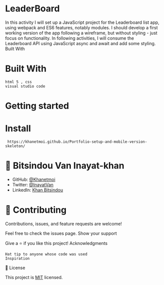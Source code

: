 # LeaderBoard



In this activity I will set up a JavaScript project for the Leaderboard list app, using webpack and ES6 features, notably modules. I should develop a first working version of the app following a wireframe, but without styling - just focus on functionality. In following activities, I will consume the Leaderboard API using JavaScript async and await and add some styling.
Built With

# Built With

    html 5 , css
    visual studio code
    
# Getting started

    
   #    Install
     https://khanetmoi.github.io/Portfolio-setup-and-mobile-version-skeleton/

# 👤 **Bitsindou Van Inayat-khan**

- GitHub: [@Khanetmoi](https://github.com/Khanetmoi)
- Twitter: [@InayatVan](https://twitter.com/InayatVan)
- LinkedIn: [Khan Bitsindou](https://www.linkedin.com/in/khan-bitsindou-b37178228/)


# 🤝 Contributing

Contributions, issues, and feature requests are welcome!

Feel free to check the issues page.
Show your support

Give a ⭐️ if you like this project!
Acknowledgments

    Hat tip to anyone whose code was used
    Inspiration

📝 License

This project is [MIT](./LICENSE) licensed.

